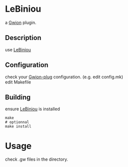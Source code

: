 # LeBiniou
  a [Gwion](https://github.com/Gwion/Gwion) plugin.  
## Description
use [LeBiniou](https://github.com/.../LeBiniou)
## Configuration
check your [Gwion-plug](https://github.com/Gwion/gwion-plug) configuration. (e.g. edit config.mk)  
edit Makefile
## Building
ensure [LeBiniou](https://github.com/.../LeBiniou) is installed
```
make
# optionnal
make install
```
# Usage
check .gw files in the directory.
